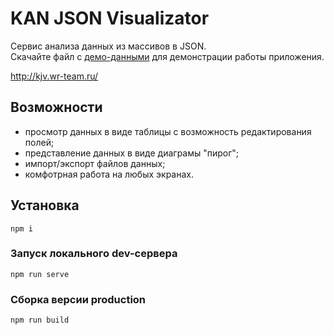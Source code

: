 # KAN JSON Visualizator  
Сервис анализа данных из массивов в JSON.  
Скачайте файл с [демо-данными](https://wr-team.ru/demo/kjv/kjv-data-demo.txt) для демонстрации работы приложения.

http://kjv.wr-team.ru/   

## Возможности  
* просмотр данных в виде таблицы с возможность редактирования полей;
* представление данных в виде диаграмы "пирог";
* импорт/экспорт файлов данных;
* комфотрная работа на любых экранах.

## Установка 
```
npm i
```

### Запуск локального dev-сервера
```
npm run serve
```

### Сборка версии production
```
npm run build
```
